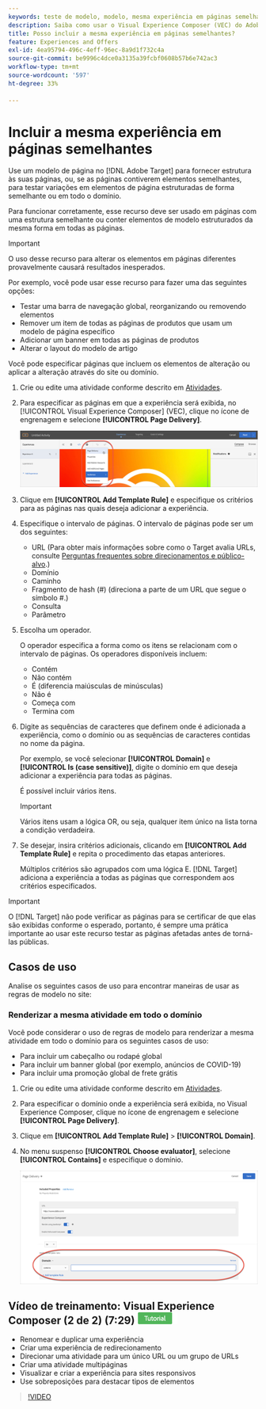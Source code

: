 ```yaml
---
keywords: teste de modelo, modelo, mesma experiência em páginas semelhantes, teste de modelo
description: Saiba como usar o Visual Experience Composer (VEC) do Adobe [!DNL Target]  para incluir a mesma experiência em várias páginas estruturadas de forma semelhante ou que contêm os mesmos elementos de modelo.
title: Posso incluir a mesma experiência em páginas semelhantes?
feature: Experiences and Offers
exl-id: 4ea95794-496c-4eff-96ec-8a9d1f732c4a
source-git-commit: be9996c4dce0a3135a39fcbf0608b57b6e742ac3
workflow-type: tm+mt
source-wordcount: '597'
ht-degree: 33%

---
```


# Incluir a mesma experiência em páginas semelhantes

Use um modelo de página no [!DNL Adobe Target] para fornecer estrutura às suas páginas, ou, se as páginas contiverem elementos semelhantes, para testar variações em elementos de página estruturadas de forma semelhante ou em todo o domínio.

Para funcionar corretamente, esse recurso deve ser usado em páginas com uma estrutura semelhante ou conter elementos de modelo estruturados da mesma forma em todas as páginas.

>[!IMPORTANT]
>
>O uso desse recurso para alterar os elementos em páginas diferentes provavelmente causará resultados inesperados.

Por exemplo, você pode usar esse recurso para fazer uma das seguintes opções:

* Testar uma barra de navegação global, reorganizando ou removendo elementos
* Remover um item de todas as páginas de produtos que usam um modelo de página específico
* Adicionar um banner em todas as páginas de produtos
* Alterar o layout do modelo de artigo

Você pode especificar páginas que incluem os elementos de alteração ou aplicar a alteração através do site ou domínio.

1. Crie ou edite uma atividade conforme descrito em [Atividades](/help/main/c-activities/activities.md#concept_D317A95A1AB54674BA7AB65C7985BA03).

1. Para especificar as páginas em que a experiência será exibida, no [!UICONTROL Visual Experience Composer] (VEC), clique no ícone de engrenagem e selecione **[!UICONTROL Page Delivery]**.

   ![Ícone de engrenagem > Entrega da página](/help/main/c-experiences/c-visual-experience-composer/assets/icon-gear.png)

1. Clique em **[!UICONTROL Add Template Rule]** e especifique os critérios para as páginas nas quais deseja adicionar a experiência.

1. Especifique o intervalo de páginas. O intervalo de páginas pode ser um dos seguintes:

   * URL (Para obter mais informações sobre como o Target avalia URLs, consulte [Perguntas frequentes sobre direcionamentos e público-alvo](/help/main/c-target/c-troubleshooting-targets-and-audiences/troubleshooting-targets-and-audiences.md).)
   * Domínio
   * Caminho
   * Fragmento de hash (#) (direciona a parte de um URL que segue o símbolo #.)
   * Consulta
   * Parâmetro

1. Escolha um operador.

   O operador especifica a forma como os itens se relacionam com o intervalo de páginas. Os operadores disponíveis incluem:

   * Contém
   * Não contém
   * É (diferencia maiúsculas de minúsculas)
   * Não é
   * Começa com
   * Termina com

1. Digite as sequências de caracteres que definem onde é adicionada a experiência, como o domínio ou as sequências de caracteres contidas no nome da página.

   Por exemplo, se você selecionar **[!UICONTROL Domain]** e **[!UICONTROL Is (case sensitive)]**, digite o domínio em que deseja adicionar a experiência para todas as páginas.

   É possível incluir vários itens.

   >[!IMPORTANT]
   >
   >Vários itens usam a lógica OR, ou seja, qualquer item único na lista torna a condição verdadeira.

1. Se desejar, insira critérios adicionais, clicando em **[!UICONTROL Add Template Rule]** e repita o procedimento das etapas anteriores.

   Múltiplos critérios são agrupados com uma lógica E. [!DNL Target] adiciona a experiência a todas as páginas que correspondem aos critérios especificados.

>[!IMPORTANT]
>
> O [!DNL Target] não pode verificar as páginas para se certificar de que elas são exibidas conforme o esperado, portanto, é sempre uma prática importante ao usar este recurso testar as páginas afetadas antes de torná-las públicas.

## Casos de uso

Analise os seguintes casos de uso para encontrar maneiras de usar as regras de modelo no site:

### Renderizar a mesma atividade em todo o domínio

Você pode considerar o uso de regras de modelo para renderizar a mesma atividade em todo o domínio para os seguintes casos de uso:

* Para incluir um cabeçalho ou rodapé global
* Para incluir um banner global (por exemplo, anúncios de COVID-19)
* Para incluir uma promoção global de frete grátis

1. Crie ou edite uma atividade conforme descrito em [Atividades](/help/main/c-activities/activities.md#concept_D317A95A1AB54674BA7AB65C7985BA03).

1. Para especificar o domínio onde a experiência será exibida, no Visual Experience Composer, clique no ícone de engrenagem e selecione **[!UICONTROL Page Delivery]**.

1. Clique em **[!UICONTROL Add Template Rule]** > **[!UICONTROL Domain]**.

1. No menu suspenso **[!UICONTROL Choose evaluator]**, selecione **[!UICONTROL Contains]** e especifique o domínio.

   ![Domínio contém](/help/main/c-experiences/c-visual-experience-composer/assets/domain-template-rule.png)

## Vídeo de treinamento: Visual Experience Composer (2 de 2) (7:29) ![Selo do tutorial](/help/main/assets/tutorial.png)

* Renomear e duplicar uma experiência
* Criar uma experiência de redirecionamento
* Direcionar uma atividade para um único URL ou um grupo de URLs
* Criar uma atividade multipáginas
* Visualizar e criar a experiência para sites responsivos
* Use sobreposições para destacar tipos de elementos

>[!VIDEO](https://video.tv.adobe.com/v/17401)
